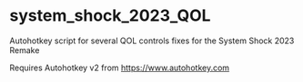 # system_shock_2023_QOL
Autohotkey script for several QOL controls fixes for the System Shock 2023 Remake

Requires Autohotkey v2 from https://www.autohotkey.com
